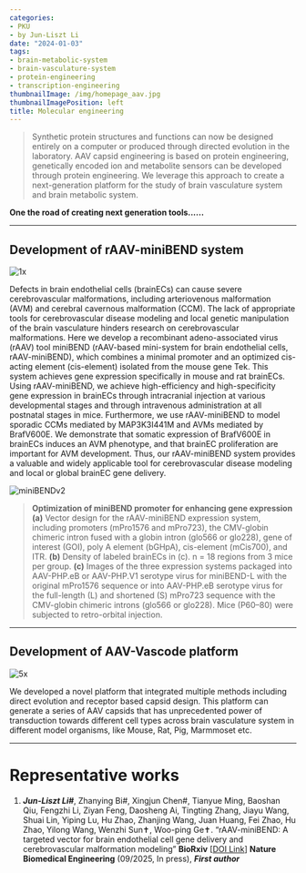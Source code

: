 ```yaml
---
categories:
- PKU
- by Jun-Liszt Li
date: "2024-01-03"
tags:
- brain-metabolic-system
- brain-vasculature-system
- protein-engineering
- transcription-engineering
thumbnailImage: /img/homepage_aav.jpg
thumbnailImagePosition: left
title: Molecular engineering
---
```


> Synthetic protein structures and functions can now be designed entirely on a computer or produced through directed evolution in the laboratory. AAV capsid engineering is based on protein engineering, genetically encoded ion and metabolite sensors can be developed through protein engineering. We leverage this approach to create a next-generation platform for the study of brain vasculature system and brain metabolic system.


<!--more-->

**One the road of creating next generation tools......**




---
## Development of rAAV-miniBEND system
![1x](/img/rAAV-miniBEND.png)

Defects in brain endothelial cells (brainECs) can cause severe cerebrovascular malformations, including arteriovenous malformation (AVM) and cerebral cavernous malformation (CCM). The lack of appropriate tools for cerebrovascular disease modeling and local genetic manipulation of the brain vasculature hinders research on cerebrovascular malformations. Here we develop a recombinant adeno-associated virus (rAAV) tool miniBEND (rAAV-based mini-system for brain endothelial cells, rAAV-miniBEND), which combines a minimal promoter and an optimized cis-acting element (cis-element) isolated from the mouse gene Tek. This system achieves gene expression specifically in mouse and rat brainECs. Using rAAV-miniBEND, we achieve high-efficiency and high-specificity gene expression in brainECs through intracranial injection at various developmental stages and through intravenous administration at all postnatal stages in mice. Furthermore, we use rAAV-miniBEND to model sporadic CCMs mediated by MAP3K3I441M and AVMs mediated by BrafV600E. We demonstrate that somatic expression of BrafV600E in brainECs induces an AVM phenotype, and that brainEC proliferation are important for AVM development. Thus, our rAAV-miniBEND system provides a valuable and widely applicable tool for cerebrovascular disease modeling and local or global brainEC gene delivery.

![miniBENDv2](/img/miniBENDv2_fusion_pros.png)
> **Optimization of miniBEND promoter for enhancing gene expression**\
**(a)** Vector design for the rAAV-miniBEND expression system, including promoters (mPro1576 and mPro723), the CMV-globin chimeric intron fused with a globin intron (glo566 or glo228), gene of interest (GOI), poly A element (bGHpA), cis-element (mCis700), and ITR.
**(b)** Density of labeled brainECs in (c). n = 18 regions from 3 mice per group. 
**(c)** Images of the three expression systems packaged into AAV-PHP.eB or AAV-PHP.V1 serotype virus for miniBEND-L with the original mPro1576 sequence or into AAV-PHP.eB serotype virus for the full-length (L) and shortened (S) mPro723 sequence with the CMV-globin chimeric introns (glo566 or glo228). Mice (P60–80) were subjected to retro-orbital injection.

---


## Development of AAV-Vascode platform
![5x](/img/aav_capsid_engineering.png)

We developed a novel platform that integrated multiple methods including direct evolution and receptor based capsid design. This platform can generate a series of AAV capsids that has unprecedented power of transduction towards different cell types across brain vasculature system in different model organisms, like Mouse, Rat, Pig, Marmmoset etc.



---
# Representative works
1. ***Jun-Liszt Li#***, Zhanying Bi#, Xingjun Chen#, Tianyue Ming, Baoshan Qiu, Fengzhi Li, Ziyan Feng, Daosheng Ai, Tingting Zhang, Jiayu Wang, Shuai Lin, Yiping Lu, Hu Zhao, Zhanjing Wang, Juan Huang, Fei Zhao, Hu Zhao, Yilong Wang, Wenzhi Sun✝, Woo-ping Ge✝. “rAAV-miniBEND: A targeted vector for brain endothelial cell gene delivery and cerebrovascular malformation modeling” **BioRxiv** [[DOI Link](https://doi.org/10.1101/2025.06.10.658979)] **Nature Biomedical Engineering** (09/2025, In press),
_**First author**_


